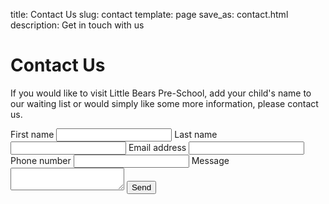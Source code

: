 title: Contact Us
slug: contact
template: page
save_as: contact.html
description: Get in touch with us

# Contact Us

<section>
  <form method="post" action="https://europe-west2-little-bears-416912.cloudfunctions.net/contact-form">
    <p>
      If you would like to visit Little Bears Pre-School, add your child's name
      to our waiting list or would simply like some more information, please
      contact us.
    </p>
    <label>
      First name
      <input name="first_name">
    </label>
    <label>
      Last name
      <input name="last_name">
    </label>
    <label>
      Email address
      <input type="email" name="email">
    </label>
    <label>
      Phone number
      <input type="phone" name="phone">
    </label>
    <label>
      Message
      <textarea name="message"></textarea>
    </label>
    <button>Send</button>
  </form>
  <div class="map-wrapper"><div id="map"></div></div>
</section>

<script src="https://unpkg.com/leaflet@1.9.4/dist/leaflet.js"
        integrity="sha256-20nQCchB9co0qIjJZRGuk2/Z9VM+kNiyxNV1lvTlZBo="
        crossorigin=""></script>
<script>
var map = L.map('map').setView([51.68375413584007, -1.1303268653223957], 16);
L.tileLayer('https://tile.openstreetmap.org/{z}/{x}/{y}.png', {
  maxZoom: 19,
  attribution: '&copy; OpenStreetMap'
}).addTo(map);
L.marker([51.68375413584007, -1.1303268653223957]).addTo(map);
</script>
